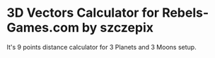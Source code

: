 # 3D Vectors Calculator for Rebels-Games.com by szczepix

It's 9 points distance calculator for 3 Planets and 3 Moons setup.

